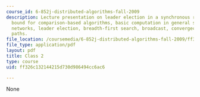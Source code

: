 ```yaml
---
course_id: 6-852j-distributed-algorithms-fall-2009
description: Lecture presentation on leader election in a synchronous ring, lower
  bound for comparison-based algorithms, basic computation in general synchronous
  networks, leader election, breadth-first search, broadcast, convergecast, and shortest
  paths.
file_location: /coursemedia/6-852j-distributed-algorithms-fall-2009/ff326c132144215d730d986494cc6ac6_MIT6_852JF09_lec02.pdf
file_type: application/pdf
layout: pdf
title: Class 2
type: course
uid: ff326c132144215d730d986494cc6ac6

---
```

None